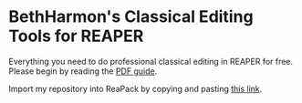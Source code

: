 # BethHarmon's Classical Editing Tools for REAPER

Everything you need to do professional classical editing in REAPER for free. Please begin by reading the [PDF guide](https://github.com/ElizabethHarmon/REAPER-Classical-Editing/raw/master/BethHarmon's%20Guide%20to%20Classical%20Editing%20in%20REAPER.pdf).

Import my repository into ReaPack by copying and pasting [this link](https://elizabethharmon.github.io/REAPER-Classical-Editing/index.xml).
